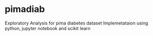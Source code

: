 # pimadiab
Exploratory Analysis for pima diabetes dataset
Implemetataion using python, jupyter notebook and scikit learn
